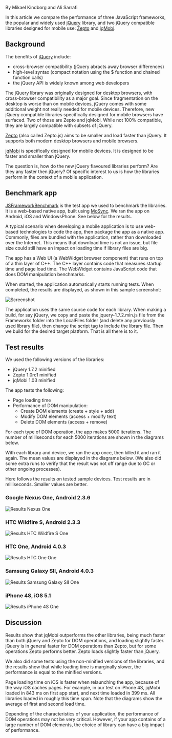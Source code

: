 <!-- # Draft: Performance of jQuery Compatible Mobile Frameworks -->
<!-- C:\md>perl Markdown.pl c:\MoSyncProjects\MoSyncApps\JSFrameworkBenchmark\Results\PerformanceArticle.md > output.txt -->

By Mikael Kindborg and Ali Sarrafi

In this article we compare the performance of three JavaScript frameworks, the popular and widely used [jQuery](http://jquery.com/) library, and two jQuery compatible libraries designed for mobile use: [Zepto](http://zeptojs.com/) and [jqMobi](http://www.jqmobi.com/).

## Background

The benefits of [jQuery](http://jquery.com/) include:

* cross-browser compatibility (jQuery abracts away browser differences) 
* high-level syntax (compact notation using the $ function and chained function calls)
* the jQuery API is widely known among web developers

The jQuery library was originally designed for desktop browsers, with cross-browser compatibility as a major goal. Since fragmentation on the desktop is worse than on mobile devices, jQuery comes with some additional weight not really needed for mobile devices. Therefore, new jQuery compatible libraries specifically designed for mobile browsers have surfaced. Two of those are Zepto and jqMobi. While not 100% compatible, they are largely compatible with subsets of jQuery.

[Zepto](http://zeptojs.com/) (also called Zepto.js) aims to be smaller and load faster than jQuery. It supports both modern desktop browsers and mobile browsers.

[jqMobi](http://www.jqmobi.com/) is specifically designed for mobile devices. It is designed to be faster and smaller than jQuery.

The question is, how do the new jQuery flavoured libraries perform? Are they any faster then jQuery? Of specific interest to us is how the libraries perform in the context of a mobile application.

## Benchmark app

[JSFrameworkBenchmark](https://github.com/divineprog/MoSyncApps/tree/master/JSFrameworkBenchmark) is the test app we used to benchmark the libraries. It is a web-based native app, built using [MoSync](http://mosync.com). We ran the app on Android, iOS and WindowsPhone. See below for the results.

A typical scenario when developing a mobile application is to use web-based technologies to code the app, then package the app as a native app. Commonly, files are bundled with the application, rather than downloaded over the Internet. This means that download time is not an issue, but file size could still have an impact on loading time if library files are big.

The app has a Web UI (a WebWidget browser component) that runs on top of a thin layer of C++. The C++ layer contains code that measures startup time and page load time. The WebWidget contains JavaScript code that does DOM manipulation benchmarks.

When started, the application automatically starts running tests. When completed, the results are displayed, as shown in this sample screenshot:

![Screenshot](https://raw.github.com/divineprog/MoSyncApps/master/JSFrameworkBenchmark/Results/Screenshot.png)

The application uses the same source code for each library. When making a build, for say jQuery, we copy and paste the jquery-1.7.2.min.js file from the Frameworks folder into the LocalFiles folder (and delete any previously used library file), then change the script tag to include the library file. Then we build for the desired target platform. That is all there is to it.

## Test results

We used the following versions of the libraries:

* jQuery 1.7.2 minified
* Zepto 1.0rc1 minified
* jqMobi 1.03 minified

The app tests the following:

* Page loading time
* Performance of DOM manipulation:
    * Create DOM elements (create + style + add)
    * Modify DOM elements (access + modify text)
    * Delete DOM elements (access + remove)

For each type of DOM operation, the app makes 5000 iterations. The number of milliseconds for each 5000 iterations are shown in the diagrams below.

With each library and device, we ran the app once, then killed it and ran it again. The mean values are displayed in the diagrams below. (We also did some extra runs to verify that the result was not off range due to GC or other ongoing processes).

Here follows the results on tested sample devices. Test results are in milliseconds. Smaller values are better.

### Google Nexus One, Android 2.3.6

![Results Nexus One](https://raw.github.com/divineprog/MoSyncApps/master/JSFrameworkBenchmark/Results/DiagramNexusOne.png)

### HTC Wildfire S, Android 2.3.3

![Results HTC Wildfire S One](https://raw.github.com/divineprog/MoSyncApps/master/JSFrameworkBenchmark/Results/DiagramHTCWildfireS.png)

### HTC One, Android 4.0.3

![Results HTC One One](https://raw.github.com/divineprog/MoSyncApps/master/JSFrameworkBenchmark/Results/DiagramHTCOne.png)

### Samsung Galaxy SII, Android 4.0.3

![Results Samsung Galaxy SII One](https://raw.github.com/divineprog/MoSyncApps/master/JSFrameworkBenchmark/Results/DiagramSamsungGalaxySII.png)

### iPhone 4S, iOS 5.1

![Results iPhone 4S One](https://raw.github.com/divineprog/MoSyncApps/master/JSFrameworkBenchmark/Results/DiagramIPhone4S.png)

## Discussion

Results show that jqMobi outperforms the other libraries, being much faster than both jQuery and Zepto for DOM operations, and loading slightly faster. jQuery is in general faster for DOM operations than Zepto, but for some operations Zepto performs better. Zepto loads slightly faster than jQuery.

We also did some tests using the non-minified versions of the libraries, and the results show that while loading time is marginally slower, the performance is equal to the minified versions.

Page loading time on iOS is faster when relaunching the app, because of the way iOS caches pages. For example, in our test on iPhone 4S, jqMobi loaded in 843 ms on first app start, and next time loaded in 399 ms. All libraries loaded in roughly this time span. Note that the diagrams show the average of first and second load time.

Depending of the characteristics of your application, the performance of DOM operations may not be very critical. However, if your app contains of a large number of DOM elements, the choice of library can have a big impact of performance.






